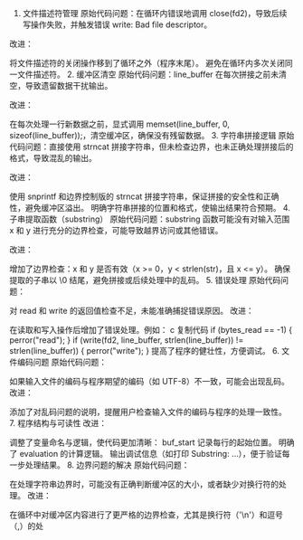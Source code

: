 1. 文件描述符管理
原始代码问题：在循环内错误地调用 close(fd2)，导致后续写操作失败，并触发错误 write: Bad file descriptor。

改进：

将文件描述符的关闭操作移到了循环之外（程序末尾）。
避免在循环内多次关闭同一文件描述符。
2. 缓冲区清空
原始代码问题：line_buffer 在每次拼接之前未清空，导致遗留数据干扰输出。

改进：

在每次处理一行新数据之前，显式调用 memset(line_buffer, 0, sizeof(line_buffer));，清空缓冲区，确保没有残留数据。
3. 字符串拼接逻辑
原始代码问题：直接使用 strncat 拼接字符串，但未检查边界，也未正确处理拼接后的格式，导致混乱的输出。

改进：

使用 snprintf 和边界控制版的 strncat 拼接字符串，保证拼接的安全性和正确性，避免缓冲区溢出。
明确字符串拼接的位置和格式，使输出结果符合预期。
4. 子串提取函数（substring）
原始代码问题：substring 函数可能没有对输入范围 x 和 y 进行充分的边界检查，可能导致越界访问或其他错误。

改进：

增加了边界检查：x 和 y 是否有效（x >= 0，y < strlen(str)，且 x <= y）。
确保提取的子串以 \0 结尾，避免拼接或后续处理中的乱码。
5. 错误处理
原始代码问题：

对 read 和 write 的返回值检查不足，未能准确捕捉错误原因。
改进：

在读取和写入操作后增加了错误处理。例如：
c
复制代码
if (bytes_read == -1) {
    perror("read");
}
if (write(fd2, line_buffer, strlen(line_buffer)) != strlen(line_buffer)) {
    perror("write");
}
提高了程序的健壮性，方便调试。
6. 文件编码问题
原始代码问题：

如果输入文件的编码与程序期望的编码（如 UTF-8）不一致，可能会出现乱码。
改进：

添加了对乱码问题的说明，提醒用户检查输入文件的编码与程序的处理一致性。
7. 程序结构与可读性
改进：

调整了变量命名与逻辑，使代码更加清晰：
buf_start 记录每行的起始位置。
明确了 evaluation 的计算逻辑。
输出调试信息（如打印 Substring: ...），便于验证每一步处理结果。
8. 边界问题的解决
原始代码问题：

在处理字符串边界时，可能没有正确判断缓冲区的大小，或者缺少对换行符的处理。
改进：

在循环中对缓冲区内容进行了更严格的边界检查，尤其是换行符（'\n'）和逗号（,）的处